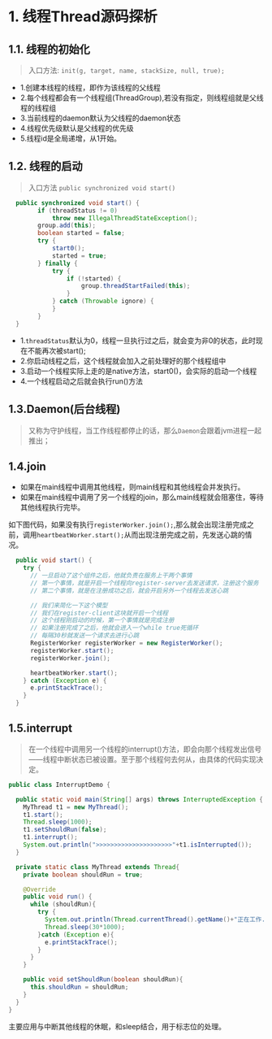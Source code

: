 # 1. 线程Thread源码探析
## 1.1.  线程的初始化
> 入口方法: `init(g, target, name, stackSize, null, true);`

  - 1.创建本线程的线程，即作为该线程的父线程
  - 2.每个线程都会有一个线程组(ThreadGroup),若没有指定，则线程组就是父线程的线程组
  - 3.当前线程的daemon默认为父线程的daemon状态
  - 4.线程优先级默认是父线程的优先级
  - 5.线程id是全局递增，从1开始。
## 1.2. 线程的启动
> 入口方法 `public synchronized void start() `
```java
  public synchronized void start() {
        if (threadStatus != 0)
            throw new IllegalThreadStateException();
        group.add(this);
        boolean started = false;
        try {
            start0();
            started = true;
        } finally {
            try {
                if (!started) {
                    group.threadStartFailed(this);
                }
            } catch (Throwable ignore) {
            }
        }
  }
```

 - 1.`threadStatus`默认为0，线程一旦执行过之后，就会变为非0的状态，此时现在不能再次被start();
 - 2.你启动线程之后，这个线程就会加入之前处理好的那个线程组中
 - 3.启动一个线程实际上走的是native方法，start0()，会实际的启动一个线程
 - 4.一个线程启动之后就会执行run()方法

## 1.3.Daemon(后台线程)
> 又称为守护线程，当工作线程都停止的话，那么`Daemon`会跟着jvm进程一起推出；

## 1.4.join
 - 如果在main线程中调用其他线程，则main线程和其他线程会并发执行。
 - 如果在main线程中调用了另一个线程的join，那么main线程就会阻塞住，等待其他线程执行完毕。

如下图代码，如果没有执行`registerWorker.join();`,那么就会出现注册完成之前，调用`heartbeatWorker.start();`从而出现注册完成之前，先发送心跳的情况。
```java
  public void start() {
    try {
      // 一旦启动了这个组件之后，他就负责在服务上干两个事情
      // 第一个事情，就是开启一个线程向register-server去发送请求，注册这个服务
      // 第二个事情，就是在注册成功之后，就会开启另外一个线程去发送心跳

      // 我们来简化一下这个模型
      // 我们在register-client这块就开启一个线程
      // 这个线程刚启动的时候，第一个事情就是完成注册
      // 如果注册完成了之后，他就会进入一个while true死循环
      // 每隔30秒就发送一个请求去进行心跳
      RegisterWorker registerWorker = new RegisterWorker();
      registerWorker.start();
      registerWorker.join();

      heartbeatWorker.start();
    } catch (Exception e) {
      e.printStackTrace();
    }
  }
```


## 1.5.interrupt
> 在一个线程中调用另一个线程的interrupt()方法，即会向那个线程发出信号——线程中断状态已被设置。至于那个线程何去何从，由具体的代码实现决定。

```java
public class InterruptDemo {

  public static void main(String[] args) throws InterruptedException {
    MyThread t1 = new MyThread();
    t1.start();
    Thread.sleep(1000);
    t1.setShouldRun(false);
    t1.interrupt();
    System.out.println(">>>>>>>>>>>>>>>>>>>>>"+t1.isInterrupted());
  }

  private static class MyThread extends Thread{
    private boolean shouldRun = true;

    @Override
    public void run() {
      while (shouldRun){
        try {
          System.out.println(Thread.currentThread().getName()+"正在工作......");
          Thread.sleep(30*1000);
        }catch (Exception e){
          e.printStackTrace();
        }
      }
    }

    public void setShouldRun(boolean shouldRun){
      this.shouldRun = shouldRun;
    }
  }
}
```
主要应用与中断其他线程的休眠，和sleep结合，用于标志位的处理。
